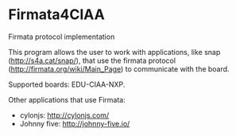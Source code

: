 # Firmata4CIAA
Firmata protocol implementation


This program allows the user to work with applications, like snap (http://s4a.cat/snap/), that use the firmata protocol (http://firmata.org/wiki/Main_Page) to communicate with the board.

Supported boards: EDU-CIAA-NXP.

Other applications that use Firmata: 

* cylonjs: http://cylonjs.com/
* Johnny five: http://johnny-five.io/
